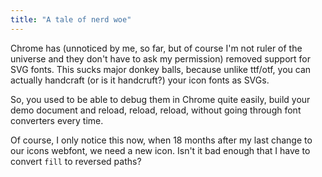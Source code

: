 ```yaml
---
title: "A tale of nerd woe"
---
```



<p>Chrome has (unnoticed by me, so far, but of course I'm not ruler of the universe and they don't have to ask my permission) removed support for SVG fonts. This sucks major donkey balls, because unlike ttf/otf, you can actually handcraft (or is it handcruft?) your icon fonts as SVGs.</p>

<p>So, you used to be able to debug them in Chrome quite easily, build your demo document and reload, reload, reload, without going through font converters every time.</p>

<p>Of course, I only notice this now, when 18 months after my last change to our icons webfont, we need a new icon. Isn't it bad enough that I have to convert <code>fill</code> to reversed paths?</p>